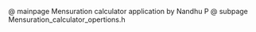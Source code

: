 @ mainpage Mensuration calculator application by Nandhu P @ subpage Mensuration_calculator_opertions.h
